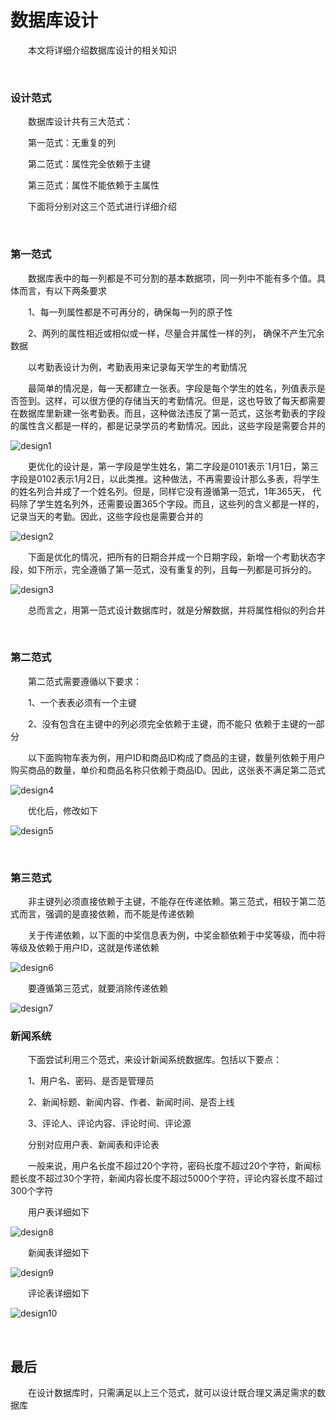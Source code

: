 # 数据库设计

&emsp;&emsp;本文将详细介绍数据库设计的相关知识

&nbsp;

### 设计范式

&emsp;&emsp;数据库设计共有三大范式：

&emsp;&emsp;第一范式：无重复的列

&emsp;&emsp;第二范式：属性完全依赖于主键

&emsp;&emsp;第三范式：属性不能依赖于主属性

&emsp;&emsp;下面将分别对这三个范式进行详细介绍

&nbsp;

### 第一范式

&emsp;&emsp;数据库表中的每一列都是不可分割的基本数据项，同一列中不能有多个值。具体而言，有以下两条要求

&emsp;&emsp;1、每一列属性都是不可再分的，确保每一列的原子性

&emsp;&emsp;2、两列的属性相近或相似或一样，尽量合并属性一样的列， 确保不产生冗余数据

&emsp;&emsp;以考勤表设计为例，考勤表用来记录每天学生的考勤情况

&emsp;&emsp;最简单的情况是，每一天都建立一张表。字段是每个学生的姓名，列值表示是否签到。这样，可以很方便的存储当天的考勤情况。但是，这也导致了每天都需要在数据库里新建一张考勤表。而且，这种做法违反了第一范式，这张考勤表的字段的属性含义都是一样的，都是记录学员的考勤情况。因此，这些字段是需要合并的

![design1](https://pic.xiaohuochai.site/blog/mysql_design1.png)

&emsp;&emsp;更优化的设计是，第一字段是学生姓名，第二字段是0101表示`1月1日，第三字段是0102表示1月2日，以此类推。这种做法，不再需要设计那么多表，将学生的姓名列合并成了一个姓名列。但是，同样它没有遵循第一范式，1年365天，&nbsp;代码除了学生姓名列外，还需要设置365个字段。而且，这些列的含义都是一样的，记录当天的考勤。因此，这些字段也是需要合并的

![design2](https://pic.xiaohuochai.site/blog/mysql_design2.png)

&emsp;&emsp;下面是优化的情况，把所有的日期合并成一个日期字段，新增一个考勤状态字段，如下所示，完全遵循了第一范式，没有重复的列，且每一列都是可拆分的。

![design3](https://pic.xiaohuochai.site/blog/mysql_design3.png)

&emsp;&emsp;总而言之，用第一范式设计数据库时，就是分解数据，并将属性相似的列合并

&nbsp;

### 第二范式

&emsp;&emsp;第二范式需要遵循以下要求：

&emsp;&emsp;1、一个表表必须有一个主键

&emsp;&emsp;2、没有包含在主键中的列必须完全依赖于主键，而不能只 依赖于主键的一部分

&emsp;&emsp;以下面购物车表为例，用户ID和商品ID构成了商品的主键，数量列依赖于用户购买商品的数量，单价和商品名称只依赖于商品ID。因此，这张表不满足第二范式

![design4](https://pic.xiaohuochai.site/blog/mysql_design4.png)

&emsp;&emsp;优化后，修改如下

![design5](https://pic.xiaohuochai.site/blog/mysql_design5.png)

&nbsp;

### 第三范式

&emsp;&emsp;非主键列必须直接依赖于主键，不能存在传递依赖。第三范式，相较于第二范式而言，强调的是直接依赖，而不能是传递依赖

&emsp;&emsp;关于传递依赖，以下面的中奖信息表为例，中奖金额依赖于中奖等级，而中将等级及依赖于用户ID，这就是传递依赖

![design6](https://pic.xiaohuochai.site/blog/mysql_design6.png)

&emsp;&emsp;要遵循第三范式，就要消除传递依赖

![design7](https://pic.xiaohuochai.site/blog/mysql_design7.png)

### 新闻系统

&emsp;&emsp;下面尝试利用三个范式，来设计新闻系统数据库。包括以下要点：

&emsp;&emsp;1、用户名、密码、是否是管理员

&emsp;&emsp;2、新闻标题、新闻内容、作者、新闻时间、是否上线

&emsp;&emsp;3、评论人、评论内容、评论时间、评论源

&emsp;&emsp;分别对应用户表、新闻表和评论表

&emsp;&emsp;一般来说，用户名长度不超过20个字符，密码长度不超过20个字符，新闻标题长度不超过30个字符，新闻内容长度不超过5000个字符，评论内容长度不超过300个字符

&emsp;&emsp;用户表详细如下

![design8](https://pic.xiaohuochai.site/blog/mysql_design8.png)

&emsp;&emsp;新闻表详细如下

![design9](https://pic.xiaohuochai.site/blog/mysql_design9.png)

&emsp;&emsp;评论表详细如下

![design10](https://pic.xiaohuochai.site/blog/mysql_design10.png)

&nbsp;

## 最后

&emsp;&emsp;在设计数据库时，只需满足以上三个范式，就可以设计既合理又满足需求的数据库

